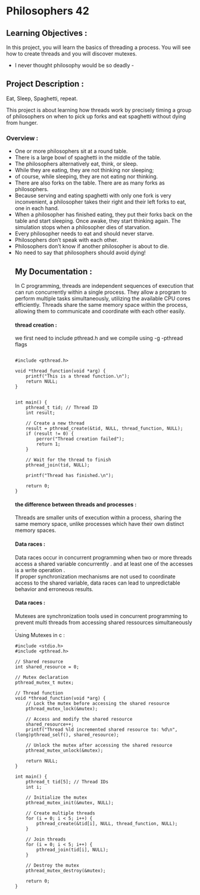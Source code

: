 # Philosophers 42 

## Learning Objectives : 
In this project, you will learn the basics of threading a process.
You will see how to create threads and you will discover mutexes.

- I never thought philosophy would be so deadly - 

## Project Description :

Eat, Sleep, Spaghetti, repeat.

This project is about learning how threads work by precisely timing a group of philosophers on when to pick up forks and eat spaghetti without dying from hunger.

### Overview : 

<ul>
<li>One or more philosophers sit at a round table. </li>
<li> There is a large bowl of spaghetti in the middle of the table.</li>
<li> The philosophers alternatively eat, think, or sleep.</li>
<li> While they are eating, they are not thinking nor sleeping;</li>
<li> of course, while sleeping, they are not eating nor thinking.</li>
<li> There are also forks on the table. There are as many forks as philosophers.</li>
<li> Because serving and eating spaghetti with only one fork is very inconvenient, a philosopher takes their right and their left forks to eat, one in each hand.</li>
<li>When a philosopher has finished eating, they put their forks back on the table and start sleeping. Once awake, they start thinking again. The simulation stops when a philosopher dies of starvation. </li>
<li> Every philosopher needs to eat and should never starve.</li>
<li> Philosophers don’t speak with each other.</li>
<li> Philosophers don’t know if another philosopher is about to die.</li>
<li> No need to say that philosophers should avoid dying!</li>

## My Documentation : 

<p> In C programming, threads are independent sequences of execution that can run concurrently within a single process. They allow a program to perform multiple tasks simultaneously, utilizing the available CPU cores efficiently. Threads share the same memory space within the process, allowing them to communicate and coordinate with each other easily. </p>

#### thread creation : 

<p> we first need to include  pthread.h and we compile using -g -pthread flags  </p>

```

#include <pthread.h>

void *thread_function(void *arg) {
    printf("This is a thread function.\n");
    return NULL;
}


int main() {
    pthread_t tid; // Thread ID
    int result;

    // Create a new thread
    result = pthread_create(&tid, NULL, thread_function, NULL);
    if (result != 0) {
        perror("Thread creation failed");
        return 1;
    }

    // Wait for the thread to finish
    pthread_join(tid, NULL);

    printf("Thread has finished.\n");

    return 0;
}

```

#### the difference between threads and processes : 

<p> Threads are smaller units of execution within a process, sharing the same memory space, unlike processes which have their own distinct memory spaces. </p>

#### Data races :
<p>
Data races occur in concurrent programming when two or more threads access a shared
variable concurrently . and at least one of the accesses is a write operation .<br>
If proper synchronization mechanisms are not used to coordinate access to the shared variable, data races can lead to unpredictable behavior and erroneous results.
</p>

#### Data races :

<p>
Mutexes are synchronization tools used in concurrent programming to prevent multi threads
from accessing shared ressources simultaneously . <br>
Using Mutexes in c :
</p>

```
#include <stdio.h>
#include <pthread.h>

// Shared resource
int shared_resource = 0;

// Mutex declaration
pthread_mutex_t mutex;

// Thread function
void *thread_function(void *arg) {
    // Lock the mutex before accessing the shared resource
    pthread_mutex_lock(&mutex);

    // Access and modify the shared resource
    shared_resource++;
    printf("Thread %ld incremented shared resource to: %d\n", (long)pthread_self(), shared_resource);

    // Unlock the mutex after accessing the shared resource
    pthread_mutex_unlock(&mutex);

    return NULL;
}

int main() {
    pthread_t tid[5]; // Thread IDs
    int i;

    // Initialize the mutex
    pthread_mutex_init(&mutex, NULL);

    // Create multiple threads
    for (i = 0; i < 5; i++) {
        pthread_create(&tid[i], NULL, thread_function, NULL);
    }

    // Join threads
    for (i = 0; i < 5; i++) {
        pthread_join(tid[i], NULL);
    }

    // Destroy the mutex
    pthread_mutex_destroy(&mutex);

    return 0;
}
```

